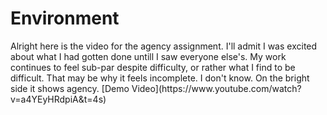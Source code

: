 
<!DOCTYPE html>
<html>
<body>

<h1>Environment</h1>

<p>
Alright here is the video for the agency assignment. I'll admit I was excited about what I had gotten done untill I saw everyone else's. My work continues to feel sub-par despite difficulty, or rather what I find to be difficult. That may be why it feels incomplete. I don't know. On the bright side it shows agency.
[Demo Video](https://www.youtube.com/watch?v=a4YEyHRdpiA&t=4s)
</p>

</body>
</html>
